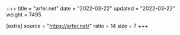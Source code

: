 +++
title = "arfer.net"
date = "2022-03-22"
updated = "2022-03-22"
weight = 7495

[extra]
source = "https://arfer.net/"
ratio = 14
size = 7
+++
